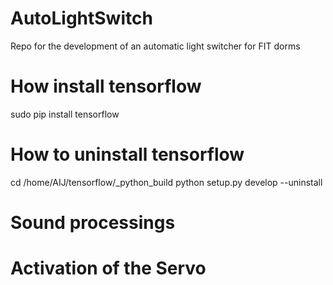 # AutoLightSwitch
Repo for the development of an automatic light switcher for FIT dorms

# How install tensorflow
  sudo pip install tensorflow
  
# How to uninstall tensorflow
  cd /home/AIJ/tensorflow/_python_build
  python setup.py develop --uninstall

# Sound processings

# Activation of the Servo
